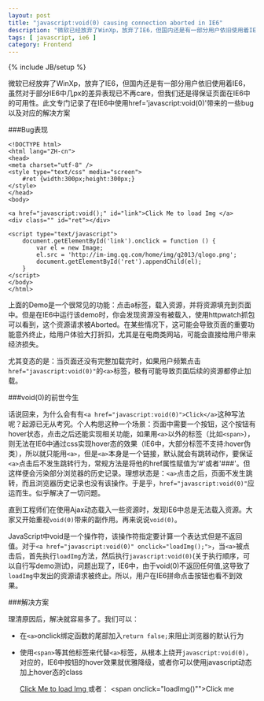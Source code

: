 ```yaml
---
layout: post
title: "javascript:void(0) causing connection aborted in IE6"
description: "微软已经放弃了WinXp，放弃了IE6，但国内还是有一部分用户依旧使用着IE6，虽然对于部分IE6中几px的差异表现已不再care，但我们还是得保证页面在IE6中的可用性。此文专门记录了在IE6中使用href='javascript:void(0)'带来的一些bug以及对应的解决方案"
tags: [ javascript, ie6 ]
category: Frontend
---
```

{% include JB/setup %}

微软已经放弃了WinXp，放弃了IE6，但国内还是有一部分用户依旧使用着IE6，虽然对于部分IE6中几px的差异表现已不再care，但我们还是得保证页面在IE6中的可用性。此文专门记录了在IE6中使用href='javascript:void(0)'带来的一些bug以及对应的解决方案

###Bug表现 

    <!DOCTYPE html>
    <html lang="ZH-cn">
    <head>
    <meta charset="utf-8" />
    <style type="text/css" media="screen">
        #ret {width:300px;height:300px;}
    </style>
    </head>
    <body>

    <a href="javascript:void();" id="link">Click Me to load Img </a>
    <div class="" id="ret"></div>

    <script type="text/javascript">
        document.getElementById('link').onclick = function () {
            var el = new Image;
            el.src = 'http://im-img.qq.com/home/img/q2013/qlogo.png';
            document.getElementById('ret').appendChild(el);
        }
    </script>
    </body>
    </html>

上面的Demo是一个很常见的功能：点击a标签，载入资源，并将资源填充到页面中。但是在IE6中运行该demo时，你会发现资源没有被载入，使用httpwatch抓包可以看到，这个资源请求被Aborted。在某些情况下，这可能会导致页面的重要功能意外终止，给用户体验大打折扣，尤其是在电商类网站，可能会直接给用户带来经济损失。

尤其变态的是：当页面还没有完整加载完时，如果用户频繁点击`href="javascript:void(0)"`的`<a>`标签，极有可能导致页面后续的资源都停止加载。 

###void(0)的前世今生

话说回来，为什么会有有`<a href="javascript:void(0)">Click</a>`这种写法呢？起源已无从考究。个人构思这种一个场景：页面中需要一个按钮，这个按钮有hover状态，点击之后还能实现相关功能，如果用`<a>`以外的标签（比如`<span>`），则无法在IE6中通过css实现hover态的效果（IE6中，大部分标签不支持:hover伪类），所以就只能用`<a>`，但是`<a>`本身是一个链接，默认就会有跳转动作，要保证`<a>`点击后不发生跳转行为，常规方法是将他的href属性赋值为'#'或者'###'。但这样便会污染部分浏览器的历史记录。理想状态是：`<a>`点击之后，页面不发生跳转，而且浏览器历史记录也没有该操作。于是乎，`href="javascript:void(0)"`应运而生。似乎解决了一切问题。

直到工程师们在使用Ajax动态载入一些资源时，发现IE6中总是无法载入资源。大家又开始重视`void(0)`带来的副作用。再来说说`void(0)`。

JavaScript中void是一个操作符，该操作符指定要计算一个表达式但是不返回值。对于`<a href="javascript:void(0)" onclick="loadImg();">`，当`<a>`被点击后，首先执行`loadImg`方法，然后执行`javascript:void(0)`(关于执行顺序，可以自行写demo测试)，问题出现了，IE6中，由于void(0)不返回任何值,这导致了`loadImg`中发出的资源请求被终止。所以，用户在IE6拼命点击按钮也看不到效果。

###解决方案

理清原因后，解决就容易多了。我们可以：

- 在`<a>`onclick绑定函数的尾部加入`return false;`来阻止浏览器的默认行为
- 使用`<span>`等其他标签来代替`<a>`标签，从根本上绕开`javascript:void(0)`，对应的，IE6中按钮的hover效果就优雅降级，或者你可以使用javascript动态加上hover态的class


    <!DOCTYPE html>
    <html lang="ZH-cn">
    <head>
    <meta charset="utf-8" />
    <style type="text/css" media="screen">
        #ret {width:300px;height:300px;}
    </style>
    </head>
    <body>

    <a href="javascript:void();" id="link">Click Me to load Img </a> 或者：
    <span onclick="loadImg()"">Click me </span>
    <div class="" id="ret"></div>

    <script type="text/javascript">
        document.getElementById('link').onclick = function () {
            var el = new Image;
            el.src = 'http://im-img.qq.com/home/img/q2013/qlogo.png';
            document.getElementById('ret').appendChild(el);

            //important
            return false;
        }
    </script>
    </body>
    </html>
